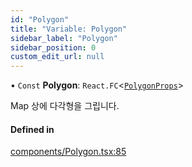 ```yaml
---
id: "Polygon"
title: "Variable: Polygon"
sidebar_label: "Polygon"
sidebar_position: 0
custom_edit_url: null
---
```


• `Const` **Polygon**: `React.FC`<[`PolygonProps`](../interfaces/PolygonProps.md)\>

Map 상에 다각형을 그립니다.

#### Defined in

[components/Polygon.tsx:85](https://github.com/JaeSeoKim/react-kakao-maps/blob/1c2440a/src/components/Polygon.tsx#L85)
